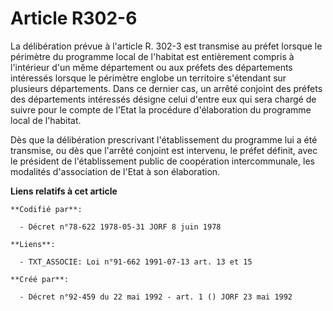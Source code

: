 # Article R302-6

La délibération prévue à l'article R. 302-3 est transmise au préfet lorsque le périmètre du programme local de l'habitat est
entièrement compris à l'intérieur d'un même département ou aux préfets des départements intéressés lorsque le périmètre
englobe un territoire s'étendant sur plusieurs départements. Dans ce dernier cas, un arrêté conjoint des préfets des
départements intéressés désigne celui d'entre eux qui sera chargé de suivre pour le compte de l'Etat la procédure
d'élaboration du programme local de l'habitat.

Dès que la délibération prescrivant l'établissement du programme lui a été transmise, ou dès que l'arrêté conjoint est
intervenu, le préfet définit, avec le président de l'établissement public de coopération intercommunale, les modalités
d'association de l'Etat à son élaboration.

**Liens relatifs à cet article**

	**Codifié par**:

	  - Décret n°78-622 1978-05-31 JORF 8 juin 1978

	**Liens**:

	  - TXT_ASSOCIE: Loi n°91-662 1991-07-13 art. 13 et 15

	**Créé par**:

	  - Décret n°92-459 du 22 mai 1992 - art. 1 () JORF 23 mai 1992
